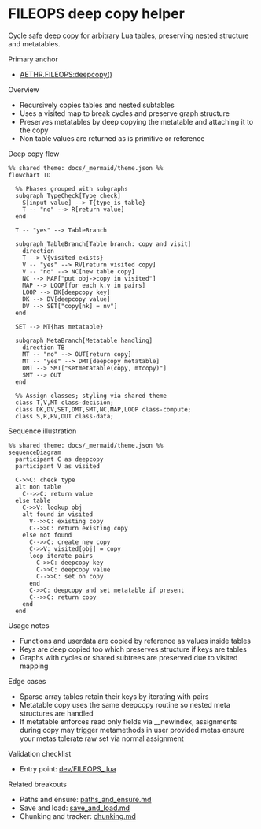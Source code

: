 # FILEOPS deep copy helper

Cycle safe deep copy for arbitrary Lua tables, preserving nested structure and metatables.

Primary anchor

- [AETHR.FILEOPS:deepcopy()](../../dev/FILEOPS_.lua:206)

Overview

- Recursively copies tables and nested subtables
- Uses a visited map to break cycles and preserve graph structure
- Preserves metatables by deep copying the metatable and attaching it to the copy
- Non table values are returned as is primitive or reference

Deep copy flow

```mermaid
%% shared theme: docs/_mermaid/theme.json %%
flowchart TD

  %% Phases grouped with subgraphs
  subgraph TypeCheck[Type check]
    S[input value] --> T{type is table}
    T -- "no" --> R[return value]
  end

  T -- "yes" --> TableBranch

  subgraph TableBranch[Table branch: copy and visit]
    direction
    T --> V{visited exists}
    V -- "yes" --> RV[return visited copy]
    V -- "no" --> NC[new table copy]
    NC --> MAP["put obj->copy in visited"]
    MAP --> LOOP[for each k,v in pairs]
    LOOP --> DK[deepcopy key]
    DK --> DV[deepcopy value]
    DV --> SET["copy[nk] = nv"]
  end

  SET --> MT{has metatable}

  subgraph MetaBranch[Metatable handling]
    direction TB
    MT -- "no" --> OUT[return copy]
    MT -- "yes" --> DMT[deepcopy metatable]
    DMT --> SMT["setmetatable(copy, mtcopy)"]
    SMT --> OUT
  end

  %% Assign classes; styling via shared theme
  class T,V,MT class-decision;
  class DK,DV,SET,DMT,SMT,NC,MAP,LOOP class-compute;
  class S,R,RV,OUT class-data;
```

Sequence illustration

```mermaid
%% shared theme: docs/_mermaid/theme.json %%
sequenceDiagram
  participant C as deepcopy
  participant V as visited

  C->>C: check type
  alt non table
    C-->>C: return value
  else table
    C->>V: lookup obj
    alt found in visited
      V-->>C: existing copy
      C-->>C: return existing copy
    else not found
      C-->>C: create new copy
      C->>V: visited[obj] = copy
      loop iterate pairs
        C->>C: deepcopy key
        C->>C: deepcopy value
        C-->>C: set on copy
      end
      C->>C: deepcopy and set metatable if present
      C-->>C: return copy
    end
  end
```

Usage notes

- Functions and userdata are copied by reference as values inside tables
- Keys are deep copied too which preserves structure if keys are tables
- Graphs with cycles or shared subtrees are preserved due to visited mapping

Edge cases

- Sparse array tables retain their keys by iterating with pairs
- Metatable copy uses the same deepcopy routine so nested meta structures are handled
- If metatable enforces read only fields via __newindex, assignments during copy may trigger metamethods in user provided metas ensure your metas tolerate raw set via normal assignment

Validation checklist

- Entry point: [dev/FILEOPS_.lua](../../dev/FILEOPS_.lua:206)

Related breakouts

- Paths and ensure: [paths_and_ensure.md](./paths_and_ensure.md)
- Save and load: [save_and_load.md](./save_and_load.md)
- Chunking and tracker: [chunking.md](./chunking.md)